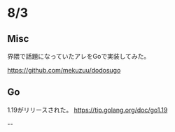 # 8/3

## Misc

界隈で話題になっていたアレをGoで実装してみた。

https://github.com/mekuzuu/dodosugo


## Go

1.19がリリースされた。
https://tip.golang.org/doc/go1.19

--



